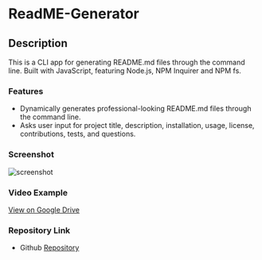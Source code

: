 # ReadME-Generator

## Description
This is a CLI app for generating README.md files through the command line. Built with JavaScript, featuring Node.js, NPM Inquirer and NPM fs. 

### Features
* Dynamically generates professional-looking README.md files through the command line.
* Asks user input for project title, description, installation, usage, license, contributions, tests, and questions.

### Screenshot

![screenshot](./Develop/Assets/Screenshot%202023-11-05%20at%201.21.55 PM.png)

### Video Example

[View on Google Drive](https://drive.google.com/file/d/1e5sl-q4EJzNUA7HS3TVUC5j8uLOEQen0/view)

### Repository Link

* Github [Repository](https://github.com/micahives/ReadME-Generator)
